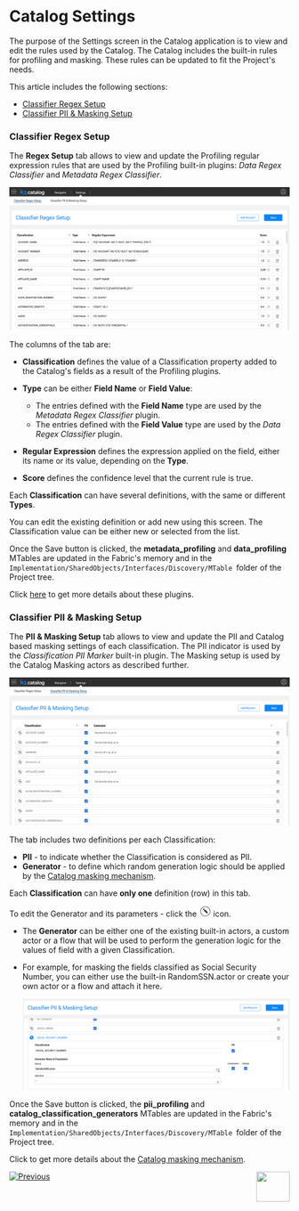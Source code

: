 <web>

# Catalog Settings

The purpose of the Settings screen in the Catalog application is to view and edit the rules used by the Catalog. The Catalog includes the built-in rules for profiling and masking. These rules can be updated to fit the Project's needs. 

This article includes the following sections:

* [Classifier Regex Setup](10_catalog_settings.md#classifier-regex-setup)
* [Classifier PII & Masking Setup](10_catalog_settings.md#classifier-pii--masking-setup)

### Classifier Regex Setup

The **Regex Setup** tab allows to view and update the Profiling regular expression rules that are used by the Profiling built-in plugins: *Data Regex Classifier* and *Metadata Regex Classifier*. 

<img src="images/settings_regex.png" style="zoom:80%;" />

The columns of the tab are:

* **Classification** defines the value of a Classification property added to the Catalog's fields as a result of the Profiling plugins. 

* **Type** can be either **Field Name** or **Field Value**:
  * The entries defined with the **Field Name** type are used by the *Metadata Regex Classifier* plugin.
  * The entries defined with the **Field Value** type are used by the *Data Regex Classifier* plugin.
* **Regular Expression** defines the expression applied on the field, either its name or its value, depending on the **Type**.
* **Score** defines the confidence level that the current rule is true. 

Each **Classification** can have several definitions, with the same or different **Types**.

You can edit the existing definition or add new using this screen. The Classification value can be either new or selected from the list.

Once the Save button is clicked, the **metadata_profiling** and **data_profiling** MTables are updated in the Fabric's memory and in the ```Implementation/SharedObjects/Interfaces/Discovery/MTable ```folder of the Project tree.

Click [here](04_plugin_framework.md#built-in-plugins) to get more details about these plugins. 

### Classifier PII & Masking Setup

The **PII & Masking Setup** tab allows to view and update the PII and Catalog based masking settings of each classification. The PII indicator is used by the *Classification PII Marker* built-in plugin. The Masking setup is used by the Catalog Masking actors as described further. 

<img src="images/settings_pii_mask.png" style="zoom:80%;" />

The tab includes two definitions per each Classification:

* **PII** - to indicate whether the Classification is considered as PII. 
* **Generator** - to define which random generation logic should be applied by the [Catalog masking mechanism](09_build_artifacts.md#catalog-masking).

Each **Classification** can have **only one** definition (row) in this tab.

To edit the Generator and its parameters - click the <img src="images/edit_masking.png" style="zoom: 80%;" /> icon.

* The **Generator** can be either one of the existing built-in actors, a custom actor or a flow that will be used to perform the generation logic for the values of field with a given Classification.

* For example, for masking the fields classified as Social Security Number, you can either use the built-in RandomSSN.actor or create your own actor or a flow and attach it here.

  <img src="images/settings_masking_edit.png" style="zoom: 80%;" />

Once the Save button is clicked, the **pii_profiling** and **catalog_classification_generators** MTables are updated in the Fabric's memory and in the ```Implementation/SharedObjects/Interfaces/Discovery/MTable ```folder of the Project tree.

Click to get more details about the [Catalog masking mechanism](09_build_artifacts.md#catalog-masking).



[![Previous](/articles/images/Previous.png)](08_search_catalog.md)[<img align="right" width="60" height="54" src="/articles/images/Next.png">](11_catalog_masking.md) 

</web>

